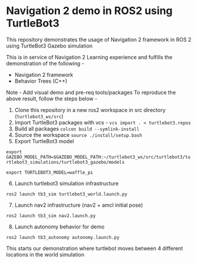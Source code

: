 # Navigation 2 demo in ROS2 using TurtleBot3

This repository demonstrates the usage of Navigation 2 framework in ROS 2 using TurtleBot3 Gazebo simulation

This is in service of Navigation 2 Learning experience and fulfills the demonstration of the following -
* Navigation 2 framework
* Behavior Trees (C++)

Note - Add visual demo and pre-req tools/packages
To reproduce the above result, follow the steps below -

1. Clone this repository in a new ros2 workspace in src directory (`turtlebot3_ws/src`) 
2. Import TurtleBot3 packages with vcs - `vcs import . < turtlebot3.repos`
3. Build all packages `colcon build --symlink-install`
4. Source the workspace `source ./install/setup.bash`
5. Export TurtleBot3 model

`export GAZEBO_MODEL_PATH=$GAZEBO_MODEL_PATH:~/turtlebot3_ws/src/turtlebot3/turtlebot3_simulations/turtlebot3_gazebo/models`

`export TURTLEBOT3_MODEL=waffle_pi`

6. Launch turtlebot3 simulation infrastructure

`ros2 launch tb3_sim turtlebot3_world.launch.py`

7. Launch nav2 infrastructure (nav2 + amcl initial pose)

`ros2 launch tb3_sim nav2.launch.py`

8. Launch autonomy behavior for demo

`ros2 launch tb3_autonomy autonomy.launch.py`

This starts our demonstration where turtlebot moves between 4 different locations in the world simulation



